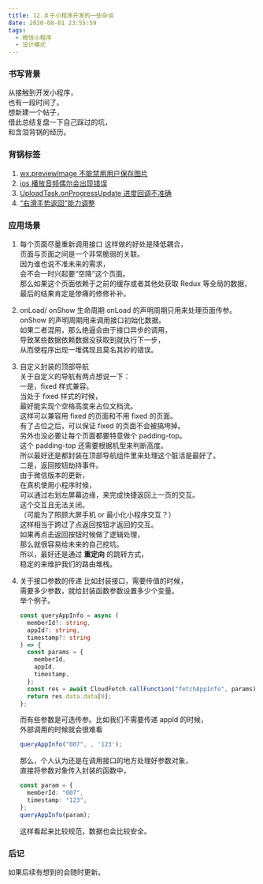 ```yaml
---
title: 12.关于小程序开发的一些杂谈
date: 2020-08-01 23:55:59
tags:
  - 微信小程序
  - 设计模式
---
```


### 书写背景

从接触到开发小程序，  
也有一段时间了。  
想新建一个帖子，  
借此总结复盘一下自己踩过的坑，  
和含泪背锅的经历。

<!-- more -->

### 背锅标签

1. [wx.previewImage 不能禁用用户保存图片](https://developers.weixin.qq.com/community/develop/doc/0006648cb5cd98d8efa9f2be15b000)
2. [ios 播放音频偶尔会出现错误](https://developers.weixin.qq.com/community/develop/doc/000e2af7f08bc81a3a4738b0d59400?highLine=10003)
3. [UploadTask.onProgressUpdate 进度回调不准确](https://developers.weixin.qq.com/community/develop/doc/000e06415e8080732868e776f56000)
4. [“右滑手势返回”能力调整](https://developers.weixin.qq.com/community/develop/doc/000868190489286620a8b27f156c01?highLine=disableSwipeBack)

### 应用场景

1. 每个页面尽量重新调用接口
   这样做的好处是降低耦合，  
   页面与页面之间是一个非常脆弱的关联。  
   因为谁也说不准未来的需求，  
   会不会一时兴起要“空降”这个页面。  
   那么如果这个页面依赖于之前的缓存或者其他处获取 Redux 等全局的数据，  
   最后的结果肯定是惨痛的修修补补。

2. onLoad/ onShow 生命周期
   onLoad 的声明周期只用来处理页面传参。  
   onShow 的声明周期用来调用接口初始化数据。  
   如果二者混用，那么绝逼会由于接口异步的调用，  
   导致某些数据依赖数据没获取到就执行下一步，  
   从而使程序出现一堆偶现且莫名其妙的错误。

3. 自定义封装的顶部导航  
   关于自定义的导航有两点想说一下：  
   一是，fixed 样式兼容。  
   当处于 fixed 样式的时候，  
   最好能实现个空格高度来占位文档流。  
   这样可以兼容用 fixed 的页面和不用 fixed 的页面。  
   有了占位之后，可以保证 fixed 的页面不会被搞垮掉。  
   另外也没必要让每个页面都要特意做个 padding-top。  
   这个 padding-top 还需要根据机型来判断高度。  
   所以最好还是都封装在顶部导航组件里来处理这个脏活是最好了。  
   二是，返回按钮劫持事件。  
   由于微信版本的更新，  
   在真机使用小程序时候，  
   可以通过右划左屏幕边缘，来完成快捷返回上一页的交互。  
   这个交互且无法关闭。  
   （可能为了照顾大屏手机 or 最小化小程序交互？）  
   这样相当于跨过了点返回按钮才返回的交互。  
   如果再点击返回按钮时候做了逻辑处理，  
   那么就很容易给未来的自己挖坑。  
   所以，最好还是通过 **重定向** 的跳转方式，  
   稳定的来维护我们的路由堆栈。

4. 关于接口参数的传递
   比如封装接口，需要传值的时候，  
   需要多少参数，就给封装函数参数设置多少个变量。  
   举个例子。

   ```ts
   const queryAppInfo = async (
     memberId?: string,
     appId?: string,
     timestamp?: string
   ) => {
     const params = {
       memberId,
       appId,
       timestamp,
     };
     const res = await CloudFetch.callFunction("fetchAppInfo", params);
     return res.data.data[0];
   };
   ```

   而有些参数是可选传参。比如我们不需要传递 appId 的时候，  
   外部调用的时候就会很难看

   ```ts
   queryAppInfo("007", , '123');
   ```

   那么，个人认为还是在调用接口的地方处理好参数对象，  
   直接将参数对象传入封装的函数中，

   ```ts
   const param = {
     memberId: "007",
     timestamp: "123",
   };
   queryAppInfo(param);
   ```

   这样看起来比较规范，数据也会比较安全。

### 后记

如果后续有想到的会随时更新。

